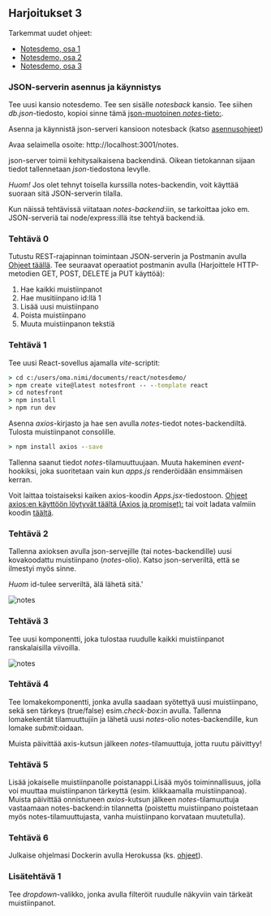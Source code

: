 ## Harjoitukset 3

Tarkemmat uudet ohjeet:

- [Notesdemo, osa 1](./demot/notesdemo_osa1.html)
- [Notesdemo, osa 2](./demot/notesdemo_osa2.html)
- [Notesdemo, osa 3](./demot/notesdemo_osa3.html)

### JSON-serverin asennus ja käynnistys

Tee uusi kansio notesdemo. Tee sen sisälle *notesback* kansio. Tee siihen *db.json*-tiedosto, kopioi sinne tämä [json-muotoinen *notes*-tieto:](https://fullstackopen.com/osa2/palvelimella_olevan_datan_hakeminen).

Asenna ja käynnistä json-serveri kansioon notesback (katso [asennusohjeet](./json-server.html))

Avaa selaimella osoite: http://localhost:3001/notes.

json-server toimii kehitysaikaisena backendinä. Oikean tietokannan sijaan tiedot tallennetaan *json*-tiedostona levylle.

*Huom!* Jos olet tehnyt toisella kurssilla notes-backendin, voit käyttää suoraan sitä JSON-serverin tilalla.

Kun näissä tehtävissä viitataan *notes-backend*:iin, se tarkoittaa joko em. JSON-serveriä tai node/express:illä itse tehtyä backend:iä.

### Tehtävä 0

Tutustu REST-rajapinnan toimintaan JSON-serverin ja Postmanin avulla [Ohjeet täällä](../tietokannat/rest-json.html).
Tee seuraavat operaatiot postmanin avulla (Harjoittele HTTP-metodien GET, POST, DELETE ja PUT käyttöä):

1. Hae kaikki muistiinpanot
2. Hae musitiinpano id:llä 1
3. Lisää uusi muistiinpano
4. Poista muistiinpano
5. Muuta muistiinpanon tekstiä

### Tehtävä 1

Tee uusi React-sovellus ajamalla *vite*-scriptit:

```cmd
> cd c:/users/oma.nimi/documents/react/notesdemo/
> npm create vite@latest notesfront -- --template react
> cd notesfront
> npm install
> npm run dev
```

Asenna *axios*-kirjasto ja hae sen avulla *notes*-tiedot notes-backendiltä. Tulosta muistiinpanot consolille.

```cmd
> npm install axios --save
```

Tallenna saanut tiedot *notes*-tilamuuttuujaan. Muuta hakeminen *event*-hookiksi, joka suoritetaan vain kun *apps.js* renderöidään ensimmäisen kerran.

Voit laittaa toistaiseksi kaiken axios-koodin *Apps.jsx*-tiedostoon. [Ohjeet axios:en käyttöön löytyvät täältä (Axios ja promiset):](https://fullstackopen.com/osa2/palvelimella_olevan_datan_hakeminen) tai voit ladata valmiin koodin [täältä](./axios-service.html).

### Tehtävä 2

Tallenna axioksen avulla json-servejille (tai notes-backendille) uusi kovakoodattu muistiinpano (*notes*-olio). Katso json-serveriltä, että se ilmestyi myös sinne.

*Huom* id-tulee serveriltä, älä lähetä sitä.'

![notes](./img/json_server.PNG)

### Tehtävä 3

Tee uusi komponentti, joka tulostaa ruudulle kaikki muistiinpanot ranskalaisilla viivoilla.

![notes](./img/notes_server.PNG)

### Tehtävä 4

Tee lomakekomponentti, jonka avulla saadaan syötettyä uusi muistiinpano, sekä sen tärkeys (true/false) esim.*check-box*:in avulla. Tallenna lomakekentät tilamuuttujiin ja lähetä uusi *notes*-olio notes-backendille, kun lomake *submit*:oidaan.

Muista päivittää axis-kutsun jälkeen *notes*-tilamuuttuja, jotta ruutu päivittyy!

### Tehtävä 5

Lisää jokaiselle muistiinpanolle poistanappi.Lisää myös toiminnallisuus, jolla voi muuttaa muistiinpanon tärkeyttä (esim. klikkaamalla muistiinpanoa). Muista päivittää onnistuneen *axios*-kutsun jälkeen *notes*-tilamuuttuja vastaamaan notes-backend:in tilannetta (poistettu muistiinpano poistetaan myös notes-tilamuuttujasta, vanha muistiinpano korvataan muutetulla).

### Tehtävä 6

Julkaise ohjelmasi Dockerin avulla Herokussa (ks. [ohjeet](../docker/notesdemo.html)).

### Lisätehtävä 1

Tee *dropdown*-valikko, jonka avulla filteröit ruudulle näkyviin vain tärkeät muistiinpanot.

